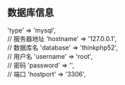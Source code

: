 
## 数据库信息
'type'           => 'mysql',  
// 服务器地址
'hostname'       => '127.0.0.1',  
// 数据库名
'database'       => 'thinkphp52',  
// 用户名
'username'       => 'root',  
// 密码
'password'       => '',  
// 端口
'hostport'       => '3306',  

